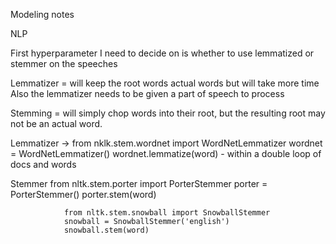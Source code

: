 Modeling notes


NLP

First hyperparameter I need to decide on is whether to use lemmatized or stemmer on the speeches

Lemmatizer = will keep the root words actual words but will take more time
            Also the lemmatizer needs to be given a part of speech to process

Stemming = will simply chop words into their root, but the resulting root may              not be an actual word. 

Lemmatizer  ->  from nklk.stem.wordnet import WordNetLemmatizer
                wordnet = WordNetLemmatizer()
                wordnet.lemmatize(word)   - within a double loop of docs and                                words

Stemmer         from nltk.stem.porter import PorterStemmer
                porter = PorterStemmer()
                porter.stem(word)

                from nltk.stem.snowball import SnowballStemmer
                snowball = SnowballStemmer('english')
                snowball.stem(word)
                